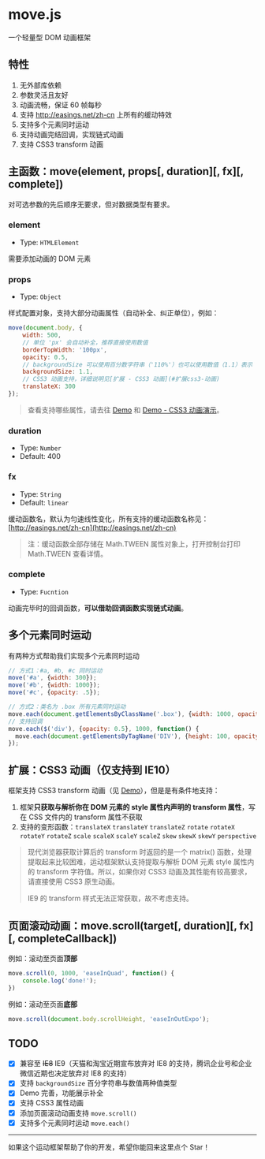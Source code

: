 # move.js
一个轻量型 DOM 动画框架

## 特性
1. 无外部库依赖
2. 参数灵活且友好
3. 动画流畅，保证 60 帧每秒
4. 支持 http://easings.net/zh-cn 上所有的缓动特效
5. 支持多个元素同时运动
6. 支持动画完结回调，实现链式动画
7. 支持 CSS3 transform 动画

## 主函数：move(element, props[, duration][, fx][, complete])
对可选参数的先后顺序无要求，但对数据类型有要求。

### element
* Type: `HTMLElement`

需要添加动画的 DOM 元素

### props
* Type: `Object`

样式配置对象，支持大部分动画属性（自动补全、纠正单位），例如：
```javascript
move(document.body, {
    width: 500,
    // 单位 'px' 会自动补全，推荐直接使用数值
    borderTopWidth: '100px',
    opacity: 0.5,
    // backgroundSize 可以使用百分数字符串（'110%'）也可以使用数值（1.1）表示
    backgroundSize: 1.1,
    // CSS3 动画支持，详细说明见[扩展 - CSS3 动画](#扩展css3-动画)
    translateX: 300
});
```
> 查看支持哪些属性，请去往 [Demo](http://yangfch3.com/move.js/) 和 [Demo - CSS3 动画演示](http://yangfch3.com/move.js/index_css3.html)。

### duration
* Type: `Number`
* Default: 400

### fx
* Type: `String`
* Default: `linear`

缓动函数名，默认为匀速线性变化，所有支持的缓动函数名称见：[http://easings.net/zh-cn](http://easings.net/zh-cn)
> 注：缓动函数全部存储在 Math.TWEEN 属性对象上，打开控制台打印 Math.TWEEN 查看详情。

### complete
* Type: `Fucntion`

动画完毕时的回调函数，**可以借助回调函数实现链式动画**。

## 多个元素同时运动
有两种方式帮助我们实现多个元素同时运动
```javascript
// 方式1：#a, #b, #c 同时运动
move('#a', {width: 300});
move('#b', {width: 1000});
move('#c', {opacity: .5});
```

```javascript
// 方式2：类名为 .box 所有元素同时运动
move.each(document.getElementsByClassName('.box'), {width: 1000, opacity: 0.5});
// 支持回调
move.each($('div'), {opacity: 0.5}, 1000, function() {
  move.each(document.getElementsByTagName('DIV'), {height: 100, opacity: 1, marginTop: 20}, 1000)
});
```

## 扩展：CSS3 动画（仅支持到 IE10）
框架支持 CSS3 transform 动画（见 [Demo](http://yangfch3.com/move.js/index_css3.html)），但是是有条件地支持：

1. 框架**只获取与解析你在 DOM 元素的 style 属性内声明的 transform 属性**，写在 CSS 文件内的 transform 属性不获取
2. 支持的变形函数：`translateX` `translateY` `translateZ` `rotate` `rotateX` `rotateY` `rotateZ` `scale` `scaleX` `scaleY` `scaleZ` `skew` `skewX` `skewY` `perspective`

> 现代浏览器获取计算后的 transform 时返回的是一个 matrix() 函数，处理提取起来比较困难，运动框架默认支持提取与解析 DOM 元素 style 属性内的 transform 字符值。所以，如果你对 CSS3 动画及其性能有较高要求，请直接使用 CSS3 原生动画。
>
> IE9 的 transform 样式无法正常获取，故不考虑支持。

## 页面滚动动画：move.scroll(target[, duration][, fx][, completeCallback])
例如：滚动至页面**顶部**
```javascript
move.scroll(0, 1000, 'easeInQuad', function() {
    console.log('done!');
})
```

例如：滚动至页面**底部**
```javascript
move.scroll(document.body.scrollHeight, 'easeInOutExpo');
```

## TODO
- [x] 兼容至 ~~IE8~~ IE9（天猫和淘宝近期宣布放弃对 IE8 的支持，腾讯企业号和企业微信近期也决定放弃对 IE8 的支持）
- [x] 支持 `backgroundSize` 百分字符串与数值两种值类型
- [x] Demo 完善，功能展示补全
- [x] 支持 CSS3 属性动画
- [x] 添加页面滚动动画支持 `move.scroll()`
- [x] 支持多个元素同时运动 `move.each()`

---
如果这个运动框架帮助了你的开发，希望你能回来这里点个 Star！
